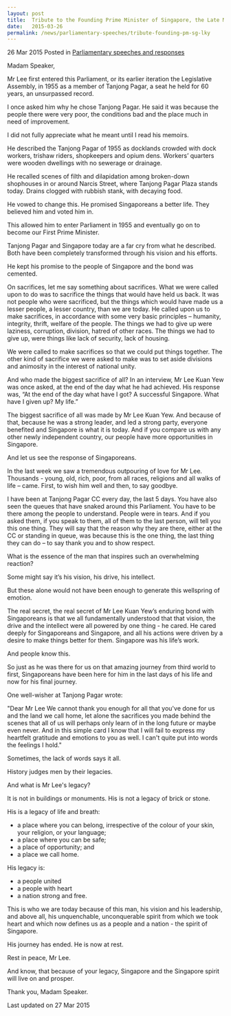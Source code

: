 ```yaml
---
layout: post
title:  Tribute to the Founding Prime Minister of Singapore, the Late Mr Lee Kuan Yew, by Senior Minister of State for Law, Indranee Rajah SC
date:   2015-03-26
permalink: /news/parliamentary-speeches/tribute-founding-pm-sg-lky
---
```



26 Mar 2015 Posted in [Parliamentary speeches and responses](/news/parliamentary-speeches)

Madam Speaker,

Mr Lee first entered this Parliament, or its earlier iteration the Legislative Assembly, in 1955 as a member of Tanjong Pagar, a seat he held for 60 years, an unsurpassed record.

I once asked him why he chose Tanjong Pagar.  He said it was because the people there were very poor, the conditions bad and the place much in need of improvement.

I did not fully appreciate what he meant until I read his memoirs.

He described the Tanjong Pagar of 1955 as docklands crowded with dock workers, trishaw riders, shopkeepers and opium dens. Workers’ quarters were wooden dwellings with no sewerage or drainage.

He recalled scenes of filth and dilapidation among broken-down shophouses in or around Narcis Street, where Tanjong Pagar Plaza stands today. Drains clogged with rubbish stank, with decaying food.

He vowed to change this. He promised Singaporeans a better life. They believed him and voted him in.
 
This allowed him to enter Parliament in 1955 and eventually go on to become our First Prime Minister.

Tanjong Pagar and Singapore today are a far cry from what he described. Both have been completely transformed through his vision and his efforts.
 
He kept his promise to the people of Singapore and the bond was cemented.

On sacrifices, let me say something about sacrifices. What we were called upon to do was to sacrifice the things that would have held us back. It was not people who were sacrificed, but the things which would have made us a lesser people, a lesser country, than we are today. He called upon us to make sacrifices, in accordance with some very basic principles – humanity, integrity, thrift, welfare of the people. The things we had to give up were laziness, corruption, division, hatred of other races. The things we had to give up, were things like lack of security, lack of housing.
  
We were called to make sacrifices so that we could put things together. The other kind of sacrifice we were asked to make was to set aside divisions and animosity in the interest of national unity.
 
And who made the biggest sacrifice of all? In an interview, Mr Lee Kuan Yew was once asked, at the end of the day what he had achieved.  His response was, “At the end of the day what have I got? A successful Singapore. What have I given up? My life.”

The biggest sacrifice of all was made by Mr Lee Kuan Yew. And because of that, because he was a strong leader, and led a strong party, everyone benefited and Singapore is what it is today. And if you compare us with any other newly independent country, our people have more opportunities in Singapore.
 
And let us see the response of Singaporeans.

In the last week we saw a tremendous outpouring of love for Mr Lee. Thousands - young, old, rich, poor, from all races, religions and all walks of life – came. First, to wish him well and then, to say goodbye.
 
I have been at Tanjong Pagar CC every day, the last 5 days.  You have also seen the queues that have snaked around this Parliament. You have to be there among the people to understand.  People were in tears. And if you asked them, if you speak to them, all of them to the last person, will tell you this one thing. They will say that the reason why they are there, either at the CC or standing in queue, was because this is the one thing, the last thing they can do – to say thank you and to show respect.

What is the essence of the man that inspires such an overwhelming reaction?
 
Some might say it’s his vision, his drive, his intellect.

But these alone would not have been enough to generate this wellspring of emotion.
 
The real secret, the real secret of Mr Lee Kuan Yew’s enduring bond with Singaporeans is that we all fundamentally understood that that vision, the drive and the intellect were all powered by one thing - he cared. He cared deeply for Singaporeans and Singapore, and all his actions were driven by a desire to make things better for them. Singapore was his life’s work.
  
And people know this.
  
So just as he was there for us on that amazing journey from third world to first, Singaporeans have been here for him in the last days of his life and now for his final journey.
 
One well-wisher at Tanjong Pagar wrote:

"Dear Mr Lee
We cannot thank you enough for all that you've done for us and the land we call home, let alone the sacrifices you made behind the scenes that all of us will perhaps only learn of in the long future or maybe even never. And in this simple card I know that I will fail to express my heartfelt gratitude and emotions to you as well. I can't quite put into words the feelings I hold."
 
Sometimes, the lack of words says it all.
 
History judges men by their legacies.

And what is Mr Lee's legacy?
 
It is not in buildings or monuments. His is not a legacy of brick or stone.

His is a legacy of life and breath:
<ul>
<li>a place where you can belong, irrespective of the colour of your skin, your religion, or your language; </li>
<li>a place where you can be safe; </li>
<li>a place of opportunity; and </li>
<li>a place we call home. </li>
</ul>
 
His legacy is:
<ul>
<li>a people united </li>
<li>a people with heart </li>
<li>a nation strong and free. </li>
</ul>

This is who we are today because of this man, his vision and his leadership, and  above all, his unquenchable, unconquerable spirit from which we took heart and which now defines us as a people and a nation - the spirit of Singapore.
 
His journey has ended. He is now at rest.

Rest in peace, Mr Lee. 
 
And know, that because of your legacy, Singapore and the Singapore spirit will live on and prosper.

Thank you, Madam Speaker.

<p class="right-side-updated">Last updated on 27 Mar 2015</p> 
